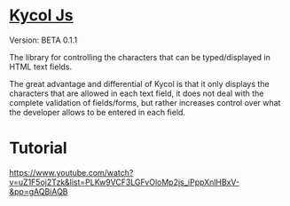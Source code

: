 # [Kycol Js](https://kycol.kavenah.com/) 
Version: BETA 0.1.1

The library for controlling the characters that can be typed/displayed in HTML text fields.

The great advantage and differential of Kycol is that it only displays the characters
that are allowed in each text field, it does not deal with the complete validation of fields/forms,
but rather increases control over what the developer allows to be entered in each field.

# Tutorial 
https://www.youtube.com/watch?v=uZ1F5oj2Tzk&list=PLKw9VCF3LGFvOloMp2js_iPppXnlHBxV-&pp=gAQBiAQB
